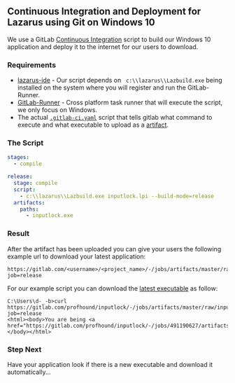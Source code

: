 ## Continuous Integration and Deployment for Lazarus using Git on Windows 10

We use a GitLab [Continuous Integration][ci] script to build our Windows 10 application and deploy it to the internet for our users to download.

### Requirements

- [lazarus-ide](https://www.lazarus-ide.org/) - Our script depends on ` c:\\lazarus\\Lazbuild.exe` being installed on the system where you will register and run the GitLab-Runner.
- [GitLab-Runner](https://docs.gitlab.com/runner/install/windows.html) - Cross platform task runner that will execute the script, we only focus on Windows.
- The actual [`.gitlab-ci.yaml`](https://gitlab.com/profhound/inputlock/-/blob/master/.gitlab-ci.yml) script that tells gitlab what command to execute and what executable to upload as a [artifact](job_artifacts).

### The Script

```yaml
stages:
  - compile

release:
  stage: compile
  script:
    - c:\\lazarus\\Lazbuild.exe inputlock.lpi --build-mode=release
  artifacts:
    paths:
      - inputlock.exe
```

### Result

After the artifact has been uploaded you can give your users the following example url to download your latest application:

```
https://gitlab.com/<username>/<project_name>/-/jobs/artifacts/master/raw/<path_to_exe>?job=release
```

For our example script you can download the [latest executable][inputlock.exe] as follow:

```
C:\Users\d-_-b>curl https://gitlab.com/profhound/inputlock/-/jobs/artifacts/master/raw/inputlock.exe?job=release
<html><body>You are being <a href="https://gitlab.com/profhound/inputlock/-/jobs/491190627/artifacts/raw/inputlock.exe">redirected</a>.</body></html>
```

### Step Next

Have your application look if there is a new executable and download it automatically...

[ci]: https://en.wikipedia.org/wiki/Continuous_integration
[job_artifacts]: https://docs.gitlab.com/ce/ci/pipelines/job_artifacts.html
[inputlock.exe]: https://gitlab.com/profhound/inputlock/-/jobs/artifacts/master/raw/inputlock.exe?job=release
